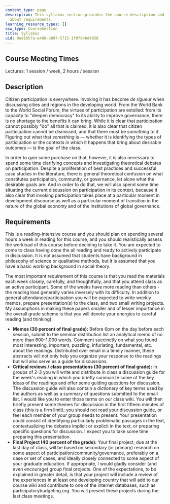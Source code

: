 ```yaml
---
content_type: page
description: This syllabus section provides the course description and information
  about requirements.
learning_resource_types: []
ocw_type: CourseSection
title: Syllabus
uid: 0e81b57a-e488-b897-5715-1f0f94bd4058
---
```


Course Meeting Times
--------------------

Lectures: 1 session / week, 2 hours / session

Description
-----------

Citizen participation is everywhere. Invoking it has become _de rigueur_ when discussing cities and regions in the developing world. From the World Bank to the World Social Forum, the virtues of participation are extolled: from its capacity to "deepen democracy" to its ability to improve governance, there is no shortage to the benefits it can bring. While it is clear that participation cannot possibly "do" all that is claimed, it is also clear that citizen participation cannot be dismissed, and that there must be _something_ to it. Figuring out what that _something_ is — whether it is identifying the types of participation or the contexts in which it happens that bring about desirable outcomes — is the goal of the class.

In order to gain some purchase on that, however, it is also necessary to spend some time clarifying concepts and investigating theoretical debates on participation. Despite a proliferation of best practices and successful case studies in the literature, there is general theoretical confusion on what constitutes participation, community, or governance, let alone what the desirable goals are. And in order to do that, we will also spend some time situating the current discussion on participation in its context, because it also clear that invoking participation takes place at a particular moment in development discourse as well as a particular moment of transition in the nature of the global economy and of the institutions of global governance.

Requirements
------------

This is a reading-intensive course and you should plan on spending several hours a week in reading for this course, and you should realistically assess the workload of this course before deciding to take it. You are expected to come to class having done the all reading and ready to actively participate in discussion. It is not assumed that students have background in philosophy of science or qualitative methods, but it is assumed that you have a basic working background in social theory.

The most important requirement of this course is that you read the materials each week closely, carefully, and thoughtfully, and that you attend class as an active participant. Some of the weeks have more reading than others - the reading load generally varies inversely with its difficulty. In addition to general attendance/participation you will be expected to write weekly memos, prepare presentation(s) to the class, and two small writing projects. My assumptions in making these papers smaller and of lesser importance in the overall grade scheme is that you will devote your energies to careful reading (and thinking).

*   **Memos (30 percent of final grade):** Before 6pm on the day before each session, submit to the seminar distribution list an analytical memo of no more than 600-1,000 words. Comment succinctly on what you found most interesting, important, puzzling, infuriating, fundamental, etc. about the readings. Distributed over email in a timely manner, these abstracts will not only help you organize your response to the readings but will also serve as a guide for discussions.
*   **Critical reviews / class presentations (30 percent of final grade):** In groups of 2-3 you will write and distribute in class a discussion guide for the week's reading in which you briefly summarize some of the key ideas of the readings and offer some guiding questions for discussion. The discussion guide will also contain a dictionary of key terms used by the authors as well as a summary of questions submitted to the email list. I would like you to enter those terms on our class wiki. You will then briefly present some themes for discussion in the first fifteen minutes of class (this is a firm limit); you should not read your discussion guide, or feel each member of your group needs to present. Your presentation could consist of identifying particularly problematic passages in the text, contextualizing the debates implicit or explicit in the text, or preparing specific questions for discussion. I expect you to take some time preparing this presentation.
*   **Final Project (40 percent of the grade):** Your final project, due at the last day of class, will be based on secondary (or primary) research on some aspect of participation/community/governance, preferably on a case or set of cases, and ideally closely connected to some aspect of your graduate education. If appropriate, I would gladly consider (and even encourage) group final projects. One of the expectations, to be explained in greater detail, is that your project will include a review of the experiences in at least one developing country that will add to our course wiki and contribute to one of the internet databases, such as participatorybudgeting.org. You will present these projects during the last class meetings.